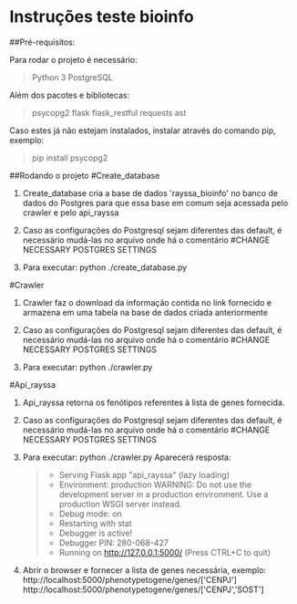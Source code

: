 # Instruções teste bioinfo
##Pré-requisitos:

Para rodar o projeto é necessário:
  >Python 3
  >PostgreSQL
  
Além dos pacotes e bibliotecas:
  >psycopg2
  >flask
  >flask_restful
  >requests
  >ast
  
Caso estes já não estejam instalados, instalar através do comando pip, exemplo:

  >pip install psycopg2
  
##Rodando o projeto
#Create_database
1) Create_database cria a base de dados 'rayssa_bioinfo' no banco de dados do Postgres para que essa base em comum seja acessada pelo crawler e pelo api_rayssa

2) Caso as configurações do Postgresql sejam diferentes das default, é necessário mudá-las no arquivo onde há o comentário #CHANGE NECESSARY POSTGRES SETTINGS

3) Para executar: python ./create_database.py

#Crawler
1) Crawler faz o download da informação contida no link fornecido e armazena em uma tabela na base de dados criada anteriormente

2) Caso as configurações do Postgresql sejam diferentes das default, é necessário mudá-las no arquivo onde há o comentário #CHANGE NECESSARY POSTGRES SETTINGS

3) Para executar: python ./crawler.py

#Api_rayssa
1) Api_rayssa retorna os fenótipos referentes à lista de genes fornecida.

2) Caso as configurações do Postgresql sejam diferentes das default, é necessário mudá-las no arquivo onde há o comentário #CHANGE NECESSARY POSTGRES SETTINGS

3) Para executar: python ./crawler.py
  Aparecerá resposta:
   > * Serving Flask app "api_rayssa" (lazy loading)
   > * Environment: production
   >  WARNING: Do not use the development server in a production environment.
   >  Use a production WSGI server instead.
   > * Debug mode: on
   > * Restarting with stat
   > * Debugger is active!
   > * Debugger PIN: 280-068-427
   > * Running on http://127.0.0.1:5000/ (Press CTRL+C to quit)
    
 4) Abrir o browser e fornecer a lista de genes necessária, exemplo:
    http://localhost:5000/phenotypetogene/genes/['CENPJ']
    http://localhost:5000/phenotypetogene/genes/['CENPJ','SOST']



  
